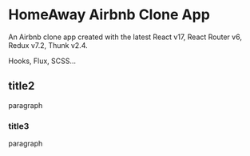 # HomeAway Airbnb Clone App

An Airbnb clone app created with the latest React v17, React Router v6, Redux v7.2, Thunk v2.4.

Hooks, Flux, SCSS...

## title2

paragraph

### title3

paragraph
